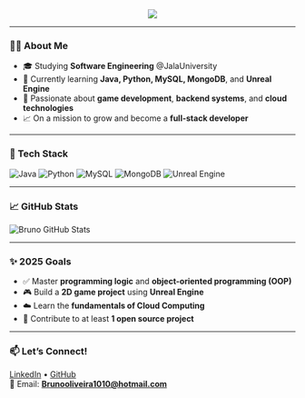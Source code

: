 <div align="center">
  <img src="https://readme-typing-svg.demolab.com?font=Fira+Code&pause=1000&color=00FFAB&center=true&vCenter=true&width=435&lines=Practice,+but+never+preach;I'm+Bruno+Lopes;Engineering+Student+%F0%9F%9A%80;Aspiring+Software+Engineer;Always+learning+and+building!" />
</div>

---

### 👨‍💻 About Me
- 🎓 Studying **Software Engineering** @JalaUniversity  
- 🧠 Currently learning **Java, Python, MySQL, MongoDB**, and **Unreal Engine**  
- 🚀 Passionate about **game development**, **backend systems**, and **cloud technologies**  
- 📈 On a mission to grow and become a **full-stack developer**

---

### 🧰 Tech Stack
![Java](https://img.shields.io/badge/Java-ED8B00?style=flat&logo=java&logoColor=white)
![Python](https://img.shields.io/badge/Python-3776AB?style=flat&logo=python&logoColor=white)
![MySQL](https://img.shields.io/badge/MySQL-4479A1?style=flat&logo=mysql&logoColor=white)
![MongoDB](https://img.shields.io/badge/MongoDB-47A248?style=flat&logo=mongodb&logoColor=white)
![Unreal Engine](https://img.shields.io/badge/Unreal-313131?style=flat&logo=unrealengine&logoColor=white)

---

### 📈 GitHub Stats
![Bruno GitHub Stats](https://github-readme-stats.vercel.app/api?username=0liveiraDev&show_icons=true&theme=radical)

---

### ✨ 2025 Goals
- ✅ Master **programming logic** and **object-oriented programming (OOP)**
- 🎮 Build a **2D game project** using **Unreal Engine**
- ☁️ Learn the **fundamentals of Cloud Computing**
- 👥 Contribute to at least **1 open source project**

---

### 📫 Let’s Connect!
[LinkedIn](https://www.linkedin.com/in/brunol-opes/) • [GitHub](https://github.com/0liveiraDev)  
📧 Email: **Brunooliveira1010@hotmail.com**
